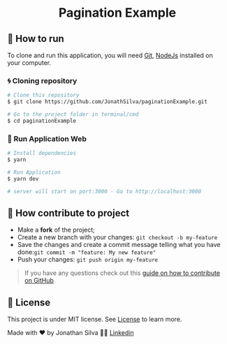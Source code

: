 <div align='center'>
  <h1>Pagination Example</h1>
</div>

## 🚀 How to run

To clone and run this application, you will need [Git](https://git-scm.com), [NodeJs][nodejs] installed on your computer.

### 🌀 Cloning repository

```bash
# Clone this repository
$ git clone https://github.com/JonathSilva/paginationExample.git

# Go to the project folder in terminal/cmd
$ cd paginationExample
```

### 🧭 Run Application Web

```bash
# Install dependencies
$ yarn

# Run Application
$ yarn dev

# server will start on port:3000 - Go to http://localhost:3000
```

## 🤔 How contribute to project

- Make a **fork** of the project;
- Create a new branch with your changes: `git checkout -b my-feature`
- Save the changes and create a commit message telling what you have done:`git commit -m "feature: My new feature"`
- Push your changes: `git push origin my-feature`

> If you have any questions check out this [guide on how to contribute on GitHub](https://github.com/firstcontributions/first-contributions)

## 📝 License

This project is under MIT license. See [License][license] to learn more.

Made with ❤️ by Jonathan Silva 👋🏽 [Linkedin](https://www.linkedin.com/in/jonathsilva)

[nodejs]: https://nodejs.org/
[license]: https://opensource.org/licenses/MIT
[reactjs]: https://reactjs.org/
